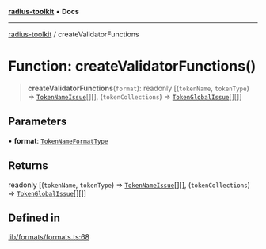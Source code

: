 [**radius-toolkit**](../README.md) • **Docs**

***

[radius-toolkit](../globals.md) / createValidatorFunctions

# Function: createValidatorFunctions()

> **createValidatorFunctions**(`format`): readonly [(`tokenName`, `tokenType`) => [`TokenNameIssue`](../type-aliases/TokenNameIssue.md)[][], (`tokenCollections`) => [`TokenGlobalIssue`](../type-aliases/TokenGlobalIssue.md)[][]]

## Parameters

• **format**: [`TokenNameFormatType`](../type-aliases/TokenNameFormatType.md)

## Returns

readonly [(`tokenName`, `tokenType`) => [`TokenNameIssue`](../type-aliases/TokenNameIssue.md)[][], (`tokenCollections`) => [`TokenGlobalIssue`](../type-aliases/TokenGlobalIssue.md)[][]]

## Defined in

[lib/formats/formats.ts:68](https://github.com/rangle/radius-token-tango/blob/5b6e6f5adbda55f8c41a4c8308d1d8885a9b9a2f/packages/radius-toolkit/src/lib/formats/formats.ts#L68)
